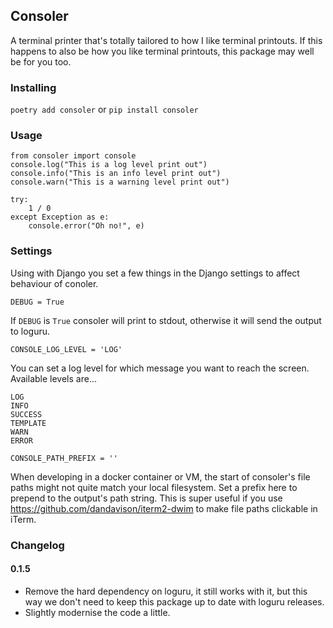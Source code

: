 ## Consoler

A terminal printer that's totally tailored to how I like terminal printouts. If this happens to also be how you like terminal printouts, this package may well be for you too.

### Installing

`poetry add consoler` or `pip install consoler`

### Usage

    from consoler import console
    console.log("This is a log level print out")
    console.info("This is an info level print out")
    console.warn("This is a warning level print out")

    try:
        1 / 0
    except Exception as e:
        console.error("Oh no!", e)


### Settings

Using with Django you set a few things in the Django settings to affect behaviour of conoler.

    DEBUG = True

If `DEBUG` is `True` consoler will print to stdout, otherwise it will send the output to loguru.

    CONSOLE_LOG_LEVEL = 'LOG'

You can set a log level for which message you want to reach the screen. Available levels are...

    LOG
    INFO
    SUCCESS
    TEMPLATE
    WARN
    ERROR

    CONSOLE_PATH_PREFIX = ''

When developing in a docker container or VM, the start of consoler's file paths might not quite match your local filesystem. Set a prefix here to prepend to the output's path string. This is super useful if you use https://github.com/dandavison/iterm2-dwim to make file paths clickable in iTerm.


### Changelog

#### 0.1.5
* Remove the hard dependency on loguru, it still works with it, but this way we don't need to keep this package up to date with loguru releases.
* Slightly modernise the code a little.
